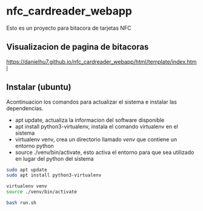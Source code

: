 # nfc_cardreader_webapp
Esto es un proyecto para bitacora de tarjetas NFC

## Visualizacion de pagina de bitacoras

https://danielhu7.github.io/nfc_cardreader_webapp/html/template/index.html

## Instalar (ubuntu)

Acontinuacion los comandos para actualizar el sistema e instalar las dependencias.

- apt update, actualiza la informacion del software disponible
- apt install python3-virtualenv, instala el comando virtualenv en el sistema
- virtualenv venv, crea un directorio llamado _venv_ que contiene un entorno python
- source ./venv/bin/activate, esto activa el entorno para que sea utilizado en lugar del python del sistema

```bash
sudo apt update
sudo apt install python3-virtualenv

virtualenv venv
source ./venv/bin/activate

bash run.sh

```
